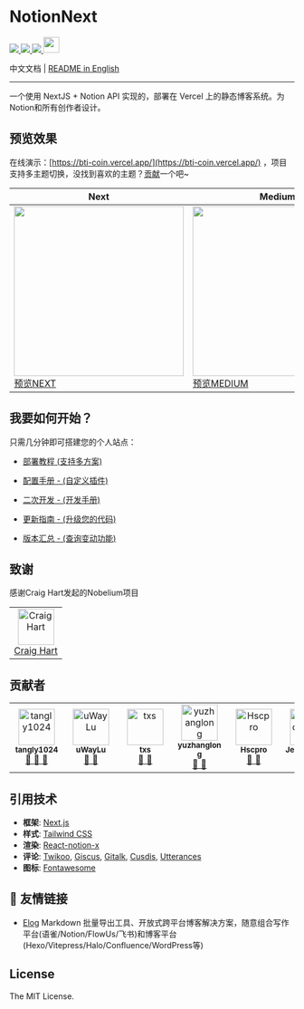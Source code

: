 # NotionNext

<p>
  <a aria-label="GitHub commit activity" href="https://github.com/BTI-US/NotionNext/commits/main" title="GitHub commit activity">
    <img src="https://img.shields.io/github/commit-activity/m/Phillweston/NotionNext?style=for-the-badge"/>
  </a>
  <a aria-label="GitHub contributors" href="https://github.com/BTI-US/NotionNext/graphs/contributors" title="GitHub contributors">
    <img src="https://img.shields.io/github/contributors/Phillweston/NotionNext?color=orange&style=for-the-badge"/>
  </a>
  <a aria-label="Build status" href="#" title="Build status">
    <img src="https://img.shields.io/github/deployments/Phillweston/NotionNext/Production?logo=Vercel&style=for-the-badge"/>
  </a>
  <a aria-label="Powered by Vercel" href="https://vercel.com?utm_source=Craigary&utm_campaign=oss" title="Powered by Vercel">
    <img src="https://www.datocms-assets.com/31049/1618983297-powered-by-vercel.svg" height="28"/>
  </a>
</p>


中文文档 | [README in English](./README_EN.md)

<hr/>

一个使用 NextJS + Notion API 实现的，部署在 Vercel 上的静态博客系统。为Notion和所有创作者设计。


## 预览效果

在线演示：[https://bti-coin.vercel.app/](https://bti-coin.vercel.app/) ，项目支持多主题切换，没找到喜欢的主题？[贡献](/CONTRIBUTING.md)一个吧~

| Next | Medium | Hexo | Fukasawa |
|--|--|--|--|
| <img src='./docs/theme-next.png' width='300'/> [预览NEXT](https://bti-coin.vercel.app/?theme=next)  | <img src='./docs/theme-medium.png' width='300'/> [预览MEDIUM](https://bti-coin.vercel.app/?theme=medium) | <img src='./docs/theme-hexo.png' width='300'/> [预览HEXO](https://bti-coin.vercel.app/?theme=hexo) | <img src='./docs/theme-fukasawa.png' width='300'/> [预览FUKASAWA](https://bti-coin.vercel.app/?theme=fukasawa) |

## 我要如何开始？

只需几分钟即可搭建您的个人站点：

- [部署教程 (支持多方案)](https://docs.tangly1024.com/) 

- [配置手册 - (自定义插件)](https://docs.tangly1024.com/article/notion-next-guide) 

- [二次开发 - (开发手册)](https://docs.tangly1024.com/article/notion-next-secondary-menu)

- [更新指南 - (升级您的代码)](https://docs.tangly1024.com/article/how-to-update-notionnext)

- [版本汇总 - (查询变动功能)](https://docs.tangly1024.com/article/notion-next-changelogs)

## 致谢
感谢Craig Hart发起的Nobelium项目

<table><tr align="left">
  <td align="center"><a href="https://github.com/craigary" title="Craig Hart"><img src="https://avatars.githubusercontent.com/u/10571717" width="64px;"alt="Craig Hart"/></a><br/><a href="https://github.com/craigary" title="Craig Hart">Craig Hart</a></td>
</tr></table>

## 贡献者

<table>
  <tr align="left">
  <td align="center">
  <a href="https://github.com/tangly1024" style="display:inline-block;width:80px"><img src="https://avatars.githubusercontent.com/u/15920488" width="64px;"alt="tangly1024"/><br/><sub><b>tangly1024</b></sub></a><br/><a href="https://github.com/tangly1024/NotionNext/commits?author=tangly1024" title="Owner" >🎫 🔧 🐛</a>
  </td> 
    
  <td align="center">
    <a href="https://github.com/uWayLu"  style="display:inline-block;width:80px"><img src="https://avatars.githubusercontent.com/u/21689326" width="64px;" alt="uWayLu"/><br/><sub><b>uWayLu</b></sub></a><br/><a href="https://github.com/tangly1024/NotionNext/commits?author=uWayLu" title="uWayLu" >🔧 🐛</a>
  </td>
    
  <td align="center">
    <a href="https://github.com/txs" style="display:inline-block;width:80px"><img src="https://avatars.githubusercontent.com/u/554329" width="64px;" alt="txs"/><br/><sub><b>txs</b></sub></a><br/><a href="https://github.com/tangly1024/NotionNext/commits?author=txs" title="txs" >🔧 🐛</a>
  </td>

  <td align="center">
    <a href="https://github.com/yuzhanglong" style="display:inline-block;width:80px"><img src="https://avatars.githubusercontent.com/u/56540811" width="64px;" alt="yuzhanglong"/><br/><sub><b>yuzhanglong</b></sub></a><br/><a href="https://github.com/tangly1024/NotionNext/commits?author=yuzhanglong" title="yuzhanglong" >🔧 🐛</a>
  </td> 
    
  <td align="center">
    <a href="https://github.com/Hscpro" style="display:inline-block;width:80px"><img src="https://avatars.githubusercontent.com/u/13926044" width="64px;" alt="Hscpro"/><br/><sub><b>Hscpro</b></sub></a><br/><a href="https://github.com/tangly1024/NotionNext/commits?author=Hscpro" title="Hscpro" >🔧 🐛</a>
  </td> 
    
  <td align="center">
    <a href="https://github.com/JensonMiao" style="display:inline-block;width:80px"><img src="https://avatars.githubusercontent.com/u/46488783" width="64px;" alt="JensonMiao"/><br/><sub><b>JensonMiao</b></sub></a><br/><a href="https://github.com/tangly1024/NotionNext/commits?author=JensonMiao" title="JensonMiao" >🔧 🐛</a>
  </td> 
  
  <td align="center">
    <a href="https://github.com/haixin1225" style="display:inline-block;width:80px"><img src="https://avatars.githubusercontent.com/u/28828438" width="64px;"  alt="haixin1225"/><br/><sub><b>haixin1225</b></sub></a><br/><a href="https://github.com/tangly1024/NotionNext/commits?author=haixin1225" title="haixin1225" >🔧 🐛</a>
  </td>

  <td align="center">
    <a href="https://github.com/mouyase" style="display:inline-block;width:80px"><img src="https://avatars.githubusercontent.com/u/7844572" width="64px;"  alt="mouyase"/><br/><sub><b>mouyase</b></sub></a><br/><a href="https://github.com/tangly1024/NotionNext/commits?author=mouyase" title="mouyase" >🔧 🐛</a>
  </td>
  
  <td align="center">
    <a href="https://github.com/qfdk" style="display:inline-block;width:80px"><img src="https://avatars.githubusercontent.com/u/2404478" width="64px;"  alt="qfdk"/><br/><sub><b>qfdk</b></sub></a><br/><a href="https://github.com/tangly1024/NotionNext/commits?author=qfdk" title="qfdk" >🔧 🐛</a>
  </td>
  
  <td align="center">
    <a href="https://github.com/ifyz" style="display:inline-block;width:80px"><img src="https://avatars.githubusercontent.com/u/118271360" width="64px;"  alt="ifyz"/><br/><sub><b>ifyz</b></sub></a><br><a href="https://github.com/tangly1024/NotionNext/commits?author=ifyz" title="ifyz" >🔧 🐛</a>
  </td>

  <td align="center">
    <a href="https://github.com/liqun98" style="display:inline-block;width:80px"><img src="https://avatars.githubusercontent.com/u/71168966" width="64px;"  alt="Liqun Zhao"/><br/><sub><b>Liqun Zhao</b></sub></a><br/><a href="https://github.com/tangly1024/NotionNext/commits?author=liqun98" title="liqun98" >🔧 🐛</a>
  </td>

  <td align="center">
    <a href="https://github.com/Ylarod" style="display:inline-block;width:80px"><img src="https://avatars.githubusercontent.com/u/30978685" width="64px;"  alt="Ylarod"/><br/><sub><b>Ylarod</b></sub></a><br/><a href="https://github.com/tangly1024/NotionNext/commits?author=Ylarod" title="Ylarod" >🔧 🐛</a>
  </td>

  <td align="center">
    <a href="https://github.com/lifeafter619" style="display:inline-block;width:80px"><img src="https://avatars.githubusercontent.com/u/65111206" width="64px;"  alt="Etherrreal."/><br/><sub><b>Etherrreal.</b></sub></a><br/><a href="https://github.com/tangly1024/NotionNext/commits?author=lifeafter619" title="Etherrreal." >🔧 🐛</a>
  </td>
  
  <td align="center">
  <a href="https://github.com/ykxkykx" style="display:inline-block;width:80px"><img src="https://avatars.githubusercontent.com/u/17985993" width="64px;"  alt="Joshua Astray"/><br/><sub><b>Joshua Astray</b></sub></a><br/><a href="https://github.com/tangly1024/NotionNext/commits?author=ykxkykx" title="ykxkykx" >🔧 🐛</a>
  </td>

  <td align="center">
    <a href="https://github.com/Vixcity" style="display:inline-block;width:80px"><img src="https://avatars.githubusercontent.com/u/57704177" width="64px;"  alt="Vixcity"/><br/><sub><b>Vixcity</b></sub></a><br/><a href="https://github.com/tangly1024/NotionNext/commits?author=Vixcity" title="Vixcity" >🔧 🐛</a>
  </td>

  <td align="center">
    <a href="https://github.com/ipatpat" style="display:inline-block;width:80px"><img src="https://avatars.githubusercontent.com/u/39089551" width="64px;"  alt="ipatpat"/><br/><sub><b>ipatpat</b></sub></a><br/><a href="https://github.com/tangly1024/NotionNext/commits?author=ipatpat" title="ipatpat" >🔧 🐛</a>
  </td>

  <td align="center">
    <a href="https://github.com/xloong" style="display:inline-block;width:80px"><img src="https://avatars.githubusercontent.com/u/8479955" width="64px;"  alt="xloong"/><br/><sub><b>xloong</b></sub></a><br/><a href="https://github.com/tangly1024/NotionNext/commits?author=xloong" title="xloong" >🔧 🐛</a>
  </td>

  <td align="center">
    <a href="https://github.com/expoli" style="display:inline-block;width:80px"><img src="https://avatars.githubusercontent.com/u/31023767" width="64px;"  alt="expoli"/><br/><sub><b>expoli</b></sub></a><br/><a href="https://github.com/tangly1024/NotionNext/commits?author=expoli" title="expoli" >🔧 🐛</a>
  </td>

  <td align="center">
    <a href="https://github.com/SuperHuangXu" style="display:inline-block;width:80px"><img src="https://avatars.githubusercontent.com/u/14816052" width="64px;"  alt="SuperHuangXu"/><br/><sub><b>bUBBLE</b></sub></a><br/><a href="https://github.com/tangly1024/NotionNext/commits?author=SuperHuangXu" title="SuperHuangXu" >🔧 🐛</a>
  </td>

  <td align="center">
    <a href="https://github.com/Pylogmon" style="display:inline-block;width:80px"><img src="https://avatars.githubusercontent.com/u/59004461" width="64px;"  alt="Pylogmon"/><br/><sub><b>派了个萌 </b></sub></a><br/><a href="https://github.com/tangly1024/NotionNext/commits?author=Pylogmon" title="Pylogmon" >🔧 🐛</a>
  </td>
  
  <td align="center">
    <a href="https://github.com/SkysCrystal" style="display:inline-block;width:80px"><img src="https://avatars.githubusercontent.com/u/49473463" width="64px;"  alt="SkysCrystal"/><br/><sub><b>Simon Shi</b></sub></a><br/><a href="https://github.com/tangly1024/NotionNext/commits?author=SkysCrystal" title="SkysCrystal" >🔧 🐛</a>
  </td>
  
  <td align="center">
    <a href="https://github.com/siygle" style="display:inline-block;width:80px"><img src="https://avatars.githubusercontent.com/u/173408" width="64px;"  alt="S.Y. Lee"/><br/><sub><b>S.Y. Lee</b></sub></a><br/><a href="https://github.com/tangly1024/NotionNext/commits?author=siygle" title="siygle" >🔧 🐛</a>
  </td>

  <td align="center">
    <a href="https://github.com/fighting-bug" style="display:inline-block;width:80px"><img src="https://avatars.githubusercontent.com/u/56441589" width="64px;"  alt="fighting-buf"/><br/><sub><b>fighting-buf</b></sub></a><br/><a href="https://github.com/tangly1024/NotionNext/commits?author=fighting-bug" title="fighting-buf" >🔧 🐛</a>
  </td>

  <td align="center">
    <a href="https://github.com/cliouo" style="display:inline-block;width:80px"><img src="https://avatars.githubusercontent.com/u/71540889" width="64px;"  alt="cliouo"/><br/><sub><b>cliouo</b></sub></a><br/><a href="https://github.com/tangly1024/NotionNext/commits?author=cliouo" title="cliouo" >🔧 🐛</a>
  </td>
  
  <td align="center">
    <a href="https://github.com/sudeakq" style="display:inline-block;width:80px"><img src="https://avatars.githubusercontent.com/u/102792219" width="64px;"  alt="Sude Akgün"/><br/><sub><b>Sude Akgün</b></sub></a><br/><a href="https://github.com/tangly1024/NotionNext/commits?author=sudeakq" title="sudeakq" >🔧 🐛</a>
  </td>

  <td align="center">
    <a href="https://github.com/fgprodigal" style="display:inline-block;width:80px"><img src="https://avatars.githubusercontent.com/u/769910" width="64px;"  alt="Ray"/><br/><sub><b>Ray</b></sub></a><br/><a href="https://github.com/tangly1024/NotionNext/commits?author=fgprodigal" title="Ray" >🔧 🐛</a>
  </td>

  <td align="center">
    <a href="https://github.com/hongzzz" style="display:inline-block;width:80px"><img src="https://avatars.githubusercontent.com/u/25585061" width="64px;"  alt="Hongzzz"/><br/><sub><b>Hongzzz</b></sub></a><br/><a href="https://github.com/tangly1024/NotionNext/commits?author=hongzzz" title="hongzzz" >🔧 🐛</a>
  </td>

  <td align="center">
    <a href="https://github.com/RedhairHambagu" style="display:inline-block;width:80px"><img src="https://avatars.githubusercontent.com/u/129669334" width="64px;"  alt="RedhairHambagu"/><br/><sub><b>RedhairHambagu</b></sub></a><br/><a href="https://github.com/tangly1024/NotionNext/commits?author=RedhairHambagu" title="RedhairHambagu" >🔧 🐛</a>
  </td>

  <td align="center">
    <a href="https://github.com/Allengl" style="display:inline-block;width:80px"><img src="https://avatars.githubusercontent.com/u/58612763" width="64px;"  alt="Allen"/><br/><sub><b>Allen</b></sub></a><br/><a href="https://github.com/tangly1024/NotionNext/commits?author=Allengl" title="Allengl" >🔧 🐛</a>
  </td>

  <td align="center">
    <a href="https://github.com/zdf1230" style="display:inline-block;width:80px"><img src="https://avatars.githubusercontent.com/u/5999425" width="64px;"  alt="zdf1230"/><br/><sub><b>zdf</b></sub></a><br/><a href="https://github.com/tangly1024/NotionNext/commits?author=zdf1230" title="zdf1230" >🔧 🐛</a>
  </td>

  <td align="center">
    <a href="https://github.com/emengweb" style="display:inline-block;width:80px"><img src="https://avatars.githubusercontent.com/u/31469739" width="64px;"  alt="emengweb"/><br/><sub><b>emengweb</b></sub></a><br/><a href="https://github.com/tangly1024/NotionNext/commits?author=emengweb" title="emengweb" >🔧 🐛</a>
  </td>

  <td align="center">
    <a href="https://github.com/kitety" style="display:inline-block;width:80px"><img src="https://avatars.githubusercontent.com/u/22906933" width="64px;"  alt="kitety"/><br/><sub><b>kitety</b></sub></a><br/><a href="https://github.com/tangly1024/NotionNext/commits?author=kitety" title="kitety" >🔧 🐛</a>
  </td>

 <td align="center">
    <a href="https://github.com/jxpeng98" style="display:inline-block;width:80px"><img src="https://avatars.githubusercontent.com/u/83734772" width="64px;"  alt=" Jiaxin Peng"/><br/><sub><b> Jiaxin Peng</b></sub></a><br/><a href="https://github.com/tangly1024/NotionNext/commits?author=jxpeng98" title="jxpeng98" >🔧 🐛</a>
  </td>

</tr>
</table>


## 引用技术

- **框架**: [Next.js](https://nextjs.org)
- **样式**: [Tailwind CSS](https://www.tailwindcss.cn/)
- **渲染**: [React-notion-x](https://github.com/NotionX/react-notion-x)
- **评论**: [Twikoo](https://github.com/imaegoo/twikoo), [Giscus](https://giscus.app/zh-CN), [Gitalk](https://gitalk.github.io), [Cusdis](https://cusdis.com), [Utterances](https://utteranc.es)
- **图标**: [Fontawesome](https://fontawesome.com/v6/icons/)


## 🔗 友情链接
- [Elog](https://github.com/LetTTGACO/elog) Markdown 批量导出工具、开放式跨平台博客解决方案，随意组合写作平台(语雀/Notion/FlowUs/飞书)和博客平台(Hexo/Vitepress/Halo/Confluence/WordPress等)

## License

The MIT License.
